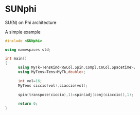 # SUNphi
SU(N) on Phi architecture


A simple example

```c++
#include <SUNphi>

using namespaces std;

int main()
{
      using MyTk=TensKind<RwCol,Spin,Compl,CnCol,Spacetime>;
      using MyTens=Tens<MyTk,double>;
      
      int vol=16;
      MyTens ciccio(vol),ciaccio(vol);
      
      spin(transpose(ciccio),1)=spin(adj(conj(ciaccio)),1);
      
      return 0;
}
```